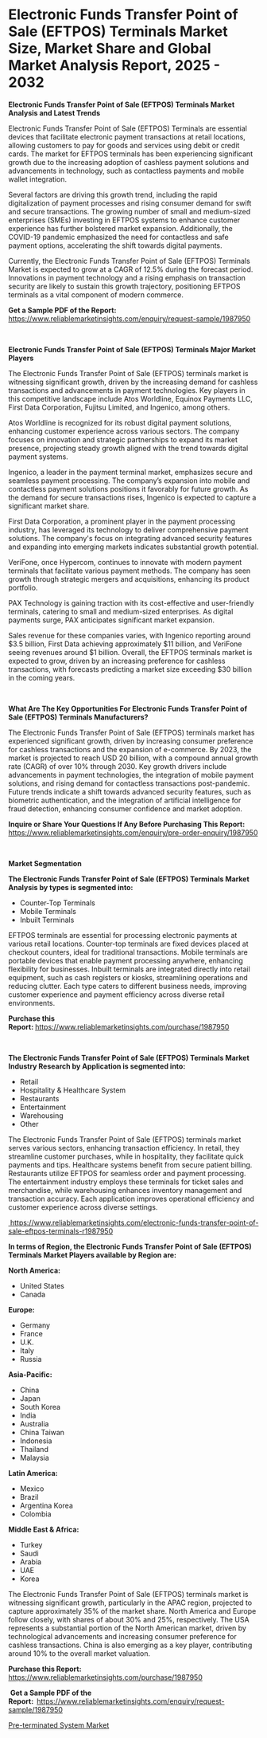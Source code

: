 <p><h1>Electronic Funds Transfer Point of Sale (EFTPOS) Terminals Market Size, Market Share and Global Market Analysis Report, 2025 - 2032</h1></p><p><strong>Electronic Funds Transfer Point of Sale (EFTPOS) Terminals Market Analysis and Latest Trends</strong></p>
<p><p>Electronic Funds Transfer Point of Sale (EFTPOS) Terminals are essential devices that facilitate electronic payment transactions at retail locations, allowing customers to pay for goods and services using debit or credit cards. The market for EFTPOS terminals has been experiencing significant growth due to the increasing adoption of cashless payment solutions and advancements in technology, such as contactless payments and mobile wallet integration. </p><p>Several factors are driving this growth trend, including the rapid digitalization of payment processes and rising consumer demand for swift and secure transactions. The growing number of small and medium-sized enterprises (SMEs) investing in EFTPOS systems to enhance customer experience has further bolstered market expansion. Additionally, the COVID-19 pandemic emphasized the need for contactless and safe payment options, accelerating the shift towards digital payments.</p><p>Currently, the Electronic Funds Transfer Point of Sale (EFTPOS) Terminals Market is expected to grow at a CAGR of 12.5% during the forecast period. Innovations in payment technology and a rising emphasis on transaction security are likely to sustain this growth trajectory, positioning EFTPOS terminals as a vital component of modern commerce.</p></p>
<p><strong>Get a Sample PDF of the Report:&nbsp;</strong> <a href="https://www.reliablemarketinsights.com/enquiry/request-sample/1987950?utm_campaign=3040&utm_medium=2&utm_source=Github&utm_content=ia&utm_term=07042025&utm_id=electronic-funds-transfer-point-of-sale-eftpos-terminals">https://www.reliablemarketinsights.com/enquiry/request-sample/1987950</a></p>
<p>&nbsp;</p>
<p><strong>Electronic Funds Transfer Point of Sale (EFTPOS) Terminals Major Market Players</strong></p>
<p><p>The Electronic Funds Transfer Point of Sale (EFTPOS) terminals market is witnessing significant growth, driven by the increasing demand for cashless transactions and advancements in payment technologies. Key players in this competitive landscape include Atos Worldline, Equinox Payments LLC, First Data Corporation, Fujitsu Limited, and Ingenico, among others.</p><p>Atos Worldline is recognized for its robust digital payment solutions, enhancing customer experience across various sectors. The company focuses on innovation and strategic partnerships to expand its market presence, projecting steady growth aligned with the trend towards digital payment systems.</p><p>Ingenico, a leader in the payment terminal market, emphasizes secure and seamless payment processing. The company’s expansion into mobile and contactless payment solutions positions it favorably for future growth. As the demand for secure transactions rises, Ingenico is expected to capture a significant market share.</p><p>First Data Corporation, a prominent player in the payment processing industry, has leveraged its technology to deliver comprehensive payment solutions. The company's focus on integrating advanced security features and expanding into emerging markets indicates substantial growth potential.</p><p>VeriFone, once Hypercom, continues to innovate with modern payment terminals that facilitate various payment methods. The company has seen growth through strategic mergers and acquisitions, enhancing its product portfolio.</p><p>PAX Technology is gaining traction with its cost-effective and user-friendly terminals, catering to small and medium-sized enterprises. As digital payments surge, PAX anticipates significant market expansion.</p><p>Sales revenue for these companies varies, with Ingenico reporting around $3.5 billion, First Data achieving approximately $11 billion, and VeriFone seeing revenues around $1 billion. Overall, the EFTPOS terminals market is expected to grow, driven by an increasing preference for cashless transactions, with forecasts predicting a market size exceeding $30 billion in the coming years.</p></p>
<p>&nbsp;</p>
<p><strong>What Are The Key Opportunities For Electronic Funds Transfer Point of Sale (EFTPOS) Terminals Manufacturers?</strong></p>
<p><p>The Electronic Funds Transfer Point of Sale (EFTPOS) terminals market has experienced significant growth, driven by increasing consumer preference for cashless transactions and the expansion of e-commerce. By 2023, the market is projected to reach USD 20 billion, with a compound annual growth rate (CAGR) of over 10% through 2030. Key growth drivers include advancements in payment technologies, the integration of mobile payment solutions, and rising demand for contactless transactions post-pandemic. Future trends indicate a shift towards advanced security features, such as biometric authentication, and the integration of artificial intelligence for fraud detection, enhancing consumer confidence and market adoption.</p></p>
<p><strong>Inquire or Share Your Questions If Any Before Purchasing This Report:</strong> <a href="https://www.reliablemarketinsights.com/enquiry/pre-order-enquiry/1987950?utm_campaign=3040&utm_medium=2&utm_source=Github&utm_content=ia&utm_term=07042025&utm_id=electronic-funds-transfer-point-of-sale-eftpos-terminals">https://www.reliablemarketinsights.com/enquiry/pre-order-enquiry/1987950</a></p>
<p>&nbsp;</p>
<p><strong>Market Segmentation</strong></p>
<p><strong>The Electronic Funds Transfer Point of Sale (EFTPOS) Terminals Market Analysis by types is segmented into:</strong></p>
<p><ul><li>Counter-Top Terminals</li><li>Mobile Terminals</li><li>Inbuilt Terminals</li></ul></p>
<p><p>EFTPOS terminals are essential for processing electronic payments at various retail locations. Counter-top terminals are fixed devices placed at checkout counters, ideal for traditional transactions. Mobile terminals are portable devices that enable payment processing anywhere, enhancing flexibility for businesses. Inbuilt terminals are integrated directly into retail equipment, such as cash registers or kiosks, streamlining operations and reducing clutter. Each type caters to different business needs, improving customer experience and payment efficiency across diverse retail environments.</p></p>
<p><strong>Purchase this Report:&nbsp;</strong><a href="https://www.reliablemarketinsights.com/purchase/1987950?utm_campaign=3040&utm_medium=2&utm_source=Github&utm_content=ia&utm_term=07042025&utm_id=electronic-funds-transfer-point-of-sale-eftpos-terminals">https://www.reliablemarketinsights.com/purchase/1987950</a></p>
<p>&nbsp;</p>
<p><strong>The Electronic Funds Transfer Point of Sale (EFTPOS) Terminals Market Industry Research by Application is segmented into:</strong></p>
<p><ul><li>Retail</li><li>Hospitality & Healthcare System</li><li>Restaurants</li><li>Entertainment</li><li>Warehousing</li><li>Other</li></ul></p>
<p><p>The Electronic Funds Transfer Point of Sale (EFTPOS) terminals market serves various sectors, enhancing transaction efficiency. In retail, they streamline customer purchases, while in hospitality, they facilitate quick payments and tips. Healthcare systems benefit from secure patient billing. Restaurants utilize EFTPOS for seamless order and payment processing. The entertainment industry employs these terminals for ticket sales and merchandise, while warehousing enhances inventory management and transaction accuracy. Each application improves operational efficiency and customer experience across diverse settings.</p></p>
<p><a href="https://www.reliablemarketinsights.com/electronic-funds-transfer-point-of-sale-eftpos-terminals-r1987950?utm_campaign=3040&utm_medium=2&utm_source=Github&utm_content=ia&utm_term=07042025&utm_id=electronic-funds-transfer-point-of-sale-eftpos-terminals">&nbsp;https://www.reliablemarketinsights.com/electronic-funds-transfer-point-of-sale-eftpos-terminals-r1987950</a></p>
<p><strong>In terms of Region, the Electronic Funds Transfer Point of Sale (EFTPOS) Terminals Market Players available by Region are:</strong></p>
<p>
    <p> <strong> North America: </strong>
        <ul>
            <li>United States</li>
            <li>Canada</li>
        </ul>
        </p> 
    <p> <strong> Europe: </strong>
        <ul>
            <li>Germany</li>
            <li>France</li>
            <li>U.K.</li>
            <li>Italy</li>
            <li>Russia</li>
        </ul>
        </p> 
    <p> <strong> Asia-Pacific: </strong>
        <ul>
            <li>China</li>
            <li>Japan</li>
            <li>South Korea</li>
            <li>India</li>
            <li>Australia</li>
            <li>China Taiwan</li>
            <li>Indonesia</li>
            <li>Thailand</li>
            <li>Malaysia</li>
        </ul>
        </p> 
    <p> <strong> Latin America: </strong>
        <ul>
            <li>Mexico</li>
            <li>Brazil</li>
            <li>Argentina Korea</li>
            <li>Colombia</li>
        </ul>
        </p> 
    <p> <strong> Middle East & Africa: </strong>
        <ul>
            <li>Turkey</li>
            <li>Saudi</li>
            <li>Arabia</li>
            <li>UAE</li>
            <li>Korea</li>
        </ul>
    </p>
    </p>
<p><p>The Electronic Funds Transfer Point of Sale (EFTPOS) terminals market is witnessing significant growth, particularly in the APAC region, projected to capture approximately 35% of the market share. North America and Europe follow closely, with shares of about 30% and 25%, respectively. The USA represents a substantial portion of the North American market, driven by technological advancements and increasing consumer preference for cashless transactions. China is also emerging as a key player, contributing around 10% to the overall market valuation.</p></p>
<p><strong>Purchase this Report: </strong><a href="https://www.reliablemarketinsights.com/purchase/1987950?utm_campaign=3040&utm_medium=2&utm_source=Github&utm_content=ia&utm_term=07042025&utm_id=electronic-funds-transfer-point-of-sale-eftpos-terminals">https://www.reliablemarketinsights.com/purchase/1987950</a></p>
<p>&nbsp;<strong>Get a Sample PDF of the Report:&nbsp;&nbsp;</strong><a href="https://www.reliablemarketinsights.com/enquiry/request-sample/1987950?utm_campaign=3040&utm_medium=2&utm_source=Github&utm_content=ia&utm_term=07042025&utm_id=electronic-funds-transfer-point-of-sale-eftpos-terminals">https://www.reliablemarketinsights.com/enquiry/request-sample/1987950</a></p>
<p><strong></strong></p>
<p><p><a href="https://github.com/penecorodz74/Market-Research-Report-List-1/blob/main/pre-terminated-system-market.md?utm_campaign=3040&utm_medium=2&utm_source=Github&utm_content=ia&utm_term=07042025&utm_id=electronic-funds-transfer-point-of-sale-eftpos-terminals">Pre-terminated System Market</a></p></p>